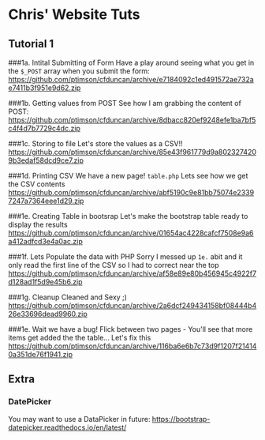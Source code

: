 # Chris' Website Tuts
## Tutorial 1

###1a. Intital Submitting of Form
Have a play around seeing what you get in the `$_POST` array when you submit the form:
https://github.com/ptimson/cfduncan/archive/e7184092c1ed491572ae732ae7411b3f951e9d62.zip

###1b. Getting values from POST
See how I am grabbing the content of POST:
https://github.com/ptimson/cfduncan/archive/8dbacc820ef9248efe1ba7bf5c4f4d7b7729c4dc.zip

###1c. Storing to file
Let's store the values as a CSV!!
https://github.com/ptimson/cfduncan/archive/85e43f961779d9a8023274209b3edaf58dcd9ce7.zip

###1d. Printing CSV
We have a new page! `table.php` Lets see how we get the CSV contents
https://github.com/ptimson/cfduncan/archive/abf5190c9e81bb75074e23397247a7364eee1d29.zip

###1e. Creating Table in bootsrap
Let's make the bootstrap table ready to display the results
https://github.com/ptimson/cfduncan/archive/01654ac4228cafcf7508e9a6a412adfcd3e4a0ac.zip

###1f. Lets Populate the data with PHP
Sorry I messed up `1e.` abit and it only read the first line of the CSV so I had to correct near the top
https://github.com/ptimson/cfduncan/archive/af58e89e80b456945c4922f7d128ad1f5d9e45b6.zip

###1g. Cleanup
Cleaned and Sexy ;)
https://github.com/ptimson/cfduncan/archive/2a6dcf249434158bf08444b426e33696dead9960.zip

###1e. Wait we have a bug!
Flick between two pages - You'll see that more items get added the the table... Let's fix this
https://github.com/ptimson/cfduncan/archive/116ba6e6b7c73d9f1207f214140a351de76f1941.zip


## Extra
### DatePicker
You may want to use a DataPicker in future: https://bootstrap-datepicker.readthedocs.io/en/latest/